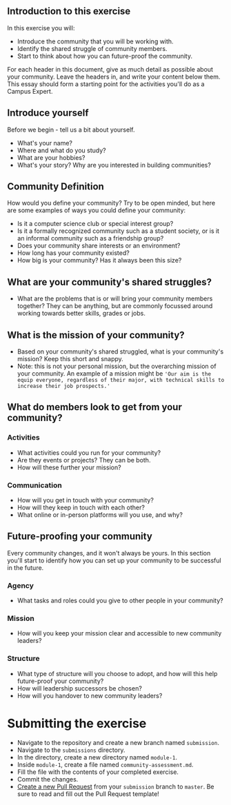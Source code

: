 ## Introduction to this exercise

In this exercise you will:
- Introduce the community that you will be working with.
- Identify the shared struggle of community members.
- Start to think about how you can future-proof the community.

For each header in this document, give as much detail as possible about your community. Leave the headers in, and write your content below them. This essay should form a starting point for the activities you'll do as a Campus Expert.

## Introduce yourself

Before we begin - tell us a bit about yourself.

- What's your name?
- Where and what do you study?
- What are your hobbies?
- What's your story? Why are you interested in building communities?

## Community Definition

How would you define your community? Try to be open minded, but here are some examples of ways you could define your community:

- Is it a computer science club or special interest group?
- Is it a formally recognized community such as a student society, or is it an informal community such as a friendship group?
- Does your community share interests or an environment?
- How long has your community existed?
- How big is your community? Has it always been this size?

## What are your community's shared struggles?

- What are the problems that is or will bring your community members together? They can be anything, but are commonly focussed around working towards better skills, grades or jobs.

## What is the mission of your community?
 - Based on your community's shared struggled, what is your community's mission? Keep this short and snappy.
- Note: this is not your personal mission, but the overarching mission of your community. An example of a mission might be `'Our aim is the equip everyone, regardless of their major, with technical skills to increase their job prospects.'`

## What do members look to get from your community?

### Activities

- What activities could you run for your community?
- Are they events or projects? They can be both.
- How will these further your mission?

### Communication

- How will you get in touch with your community?
- How will they keep in touch with each other?
- What online or in-person platforms will you use, and why?

## Future-proofing your community

Every community changes, and it won't always be yours. In this section you'll start to identify how you can set up your community to be successful in the future.

### Agency

- What tasks and roles could you give to other people in your community?

### Mission

- How will you keep your mission clear and accessible to new community leaders?

### Structure

- What type of structure will you choose to adopt, and how will this help future-proof your community?
- How will leadership successors be chosen?
- How will you handover to new community leaders?

# Submitting the exercise

- Navigate to the repository and create a new branch named `submission`.
- Navigate to the `submissions` directory.
- In the directory, create a new directory named `module-1`.
- Inside `module-1`, create a file named `community-assessment.md`.
- Fill the file with the contents of your completed exercise.
- Commit the changes.
- [Create a new Pull Request](https://help.github.com/articles/creating-a-pull-request/) from your `submission` branch to `master`. Be sure to read and fill out the Pull Request template! 

